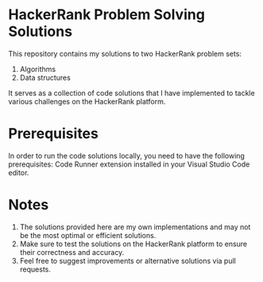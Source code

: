 # HackerRank Problem Solving Solutions
This repository contains my solutions to two HackerRank problem sets:
1. Algorithms
2. Data structures

It serves as a collection of code solutions that I have implemented to tackle various challenges on the HackerRank platform.

# Prerequisites
In order to run the code solutions locally, you need to have the following prerequisites:
Code Runner extension installed in your Visual Studio Code editor.

# Notes
1. The solutions provided here are my own implementations and may not be the most optimal or efficient solutions.
2. Make sure to test the solutions on the HackerRank platform to ensure their correctness and accuracy.
3. Feel free to suggest improvements or alternative solutions via pull requests.

